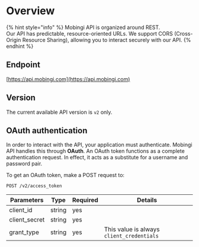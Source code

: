 # Overview

{% hint style="info" %}
Mobingi API is organized around REST.   
Our API has predictable, resource-oriented URLs. We support CORS \(Cross-Origin Resource Sharing\), allowing you to interact securely with our API.
{% endhint %}

## Endpoint

[https://api.mobingi.com](https://api.mobingi.com) 

## Version

The current available API version is `v2` only.

## OAuth authentication

In order to interact with the API, your application must authenticate. Mobingi API handles this through **OAuth**. An OAuth token functions as a complete authentication request. In effect, it acts as a substitute for a username and password pair.

To get an OAuth token, make a POST request to:

```text
POST /v2/access_token
```

| Parameters | Type | Required | Details |
| --- | --- | --- | --- |
| client\_id | string | yes |  |
| client\_secret | string | yes |  |
| grant\_type | string | yes | This value is always `client_credentials` |

